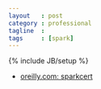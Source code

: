 ```yaml
---
layout   : post
category : professional
tagline  :
tags     : [spark]
---
```

{% include JB/setup %}

- [oreilly.com: sparkcert](http://www.oreilly.com/data/sparkcert)
